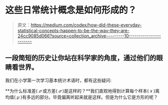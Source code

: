 # 这些日常统计概念是如何形成的？

> 原文：<https://medium.com/codex/how-did-these-everyday-statistical-concepts-happen-to-be-the-way-they-are-24cc9085d066?source=collection_archive---------10----------------------->

## 一段简短的历史让你站在科学家的角度，通过他们的眼睛看世界。

我们在小学第一次学习基本统计术语时，都有这些疑问:

**为什么标准差( *𝜎* 或方差( *𝜎* )是这样的？**我们直观地得到计算每个样本( *x* )离均值( *μ* )有多远的部分。毕竟偏离听起来就是这样。但是为什么它是方形的呢？